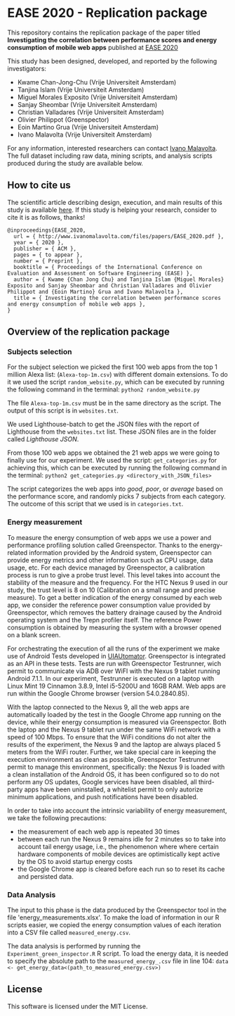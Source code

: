 #  EASE 2020 - Replication package
This repository contains the replication package of the paper titled **Investigating the correlation between performance scores and energy consumption of mobile web apps** published at [EASE 2020](https://www.ntnu.edu/web/ease2020)

This study has been designed, developed, and reported by the following investigators: 
- Kwame Chan-Jong-Chu (Vrije Universiteit Amsterdam)
- Tanjina Islam (Vrije Universiteit Amsterdam)
- Miguel Morales Exposito (Vrije Universiteit Amsterdam)
- Sanjay Sheombar (Vrije Universiteit Amsterdam)
- Christian Valladares (Vrije Universiteit Amsterdam)
- Olivier Philippot (Greenspector)
- Eoin Martino Grua (Vrije Universiteit Amsterdam)
- Ivano Malavolta (Vrije Universiteit Amsterdam)

For any information, interested researchers can contact [Ivano Malavolta](https://www.ivanomalavolta.com).
The full dataset including raw data, mining scripts, and analysis scripts produced during the study are available below.

## How to cite us
The scientific article describing design, execution, and main results of this study is available [here](./EASE_2020.pdf). 
If this study is helping your research, consider to cite it is as follows, thanks!

```
@inproceedings{EASE_2020,
  url = { http://www.ivanomalavolta.com/files/papers/EASE_2020.pdf },
  year = { 2020 },
  publisher = { ACM },
  pages = { to appear },
  number = { Preprint },
  booktitle = { Proceedings of the International Conference on Evaluation and Assessment on Software Engineering (EASE) },
  author = { Kwame {Chan Jong Chu} and Tanjina Islam {Miguel Morales} Exposito and Sanjay Sheombar and Christian Valladares and Olivier Philippot and {Eoin Martino} Grua and Ivano Malavolta },
  title = { Investigating the correlation between performance scores and energy consumption of mobile web apps },
}
```

## Overview of the replication package

### Subjects selection

For the subject selection we picked the first 100 web apps from the top 1 million Alexa list: (`Alexa-top-1m.csv`) with different domain extensions. To do it we used the script `random_website.py`, which can be executed by running the following command in the terminal: 
`python2 random_website.py` 

The file `Alexa-top-1m.csv` must be in the same directory as the script. The output of this script is in `websites.txt`.

We used Lighthouse-batch to get the JSON files with the report of Lighthouse from the `websites.txt` list. These JSON files are in the folder called *Lighthouse JSON*. 

From those 100 web apps we obtained the 21 web apps we were going to finally use for our experiment. We used the script: `get_categories.py` for achieving this, which can be executed by running the following command in the terminal: 
`python2 get_categories.py <directory_with_JSON_files>`

The script categorizes the web apps into *good*, *poor*, or *average* based on the performance score, and randomly picks 7 subjects from each category. The outcome of this script that we used is in `categories.txt`. 

### Energy measurement

To measure the energy consumption of web apps we use a power and performance profiling solution called Greenspector. Thanks to the energy-related information provided by the Android system, Greenspector can provide energy metrics and other information such as CPU usage, data usage, etc. For each device managed by Greenspector, a calibration process is run to give a probe trust level. This level takes into account the stability of the measure and the frequency. For the HTC Nexus 9 used in our study, the trust level is 8 on 10 (Calibration on a small range and precise measure). To get a better indication of the energy consumed by each web app, we consider the reference power consumption value provided by Greenspector, which removes the battery drainage caused by the Android operating system and the Trepn profiler itself. The reference Power consumption is obtained by measuring the system with a browser opened on a blank screen.

For orchestrating the execution of all the runs of the experiment we make use of Android Tests developed in [UIAUtomator](https://developer.android.com/training/testing/ui-automator). Greenspector is integrated as an API in these tests. Tests are run with Greenspector Testrunner, wich permit to communicate via ADB over WiFI with the Nexus 9 tablet running Android 7.1.1. In our experiment, Testrunner is executed on a laptop with Linux Mint 19 Cinnamon 3.8.9, Intel i5-5200U and 16GB RAM. Web apps are run within the Google Chrome browser (version 54.0.2840.85). 

With the laptop connected to the Nexus 9, all the web apps are automatically loaded by the test in the Google Chrome app running on the device, while their energy consumption is measured via Greenspector. Both the laptop and the Nexus 9 tablet run under the same WiFi network with a speed of 100 Mbps. To ensure that the WiFi conditions do not alter the results of the experiment, the Nexus 9 and the laptop are always placed 5 meters from the WiFi router. Further, we take special care in keeping the execution environment as clean as possible, Greenspector Testrunner permit to manage this environment, specifically: the Nexus 9 is loaded with a clean installation of the Android OS, it has been configured so to do not perform any OS updates, Google services have been disabled, all third-party apps have been uninstalled, a whitelist permit to only autorize minimum applications, and push notifications have been disabled. 

In order to take into account the intrinsic variability of energy measurement, we take the following precautions: 
- the measurement of each web app is repeated 30 times 
- between each run the Nexus 9 remains idle for 2 minutes so to take into account tail energy usage, i.e., the phenomenon where where certain hardware components of mobile devices are optimistically kept active by the OS to avoid startup energy costs
- the Google Chrome app is cleared before each run so to reset its cache and persisted data.

### Data Analysis

The input to this phase is the data produced by the Greenspector tool in the file 'energy_measurements.xlsx'. To make the load of information in our R scripts easier, we copied the energy consumption values of each iteration into a CSV file called `measured_energy.csv`.

The data analysis is performed by running the `Experiment_green_inspector.R` R script. To load the energy data, it is needed to specify the absolute path to the `measured_energy_.csv` file in line 104: 
`data <- get_energy_data<(path_to_measured_energy.csv>)`

## License

This software is licensed under the MIT License.

